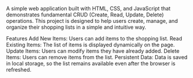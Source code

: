 A simple web application built with HTML, CSS, and JavaScript that demonstrates fundamental CRUD (Create, Read, Update, Delete) operations. This project is designed to help users create, manage, and organize their shopping lists in a simple and intuitive way.

Features
  Add New Items: Users can add items to the shopping list.
  Read Existing Items: The list of items is displayed dynamically on the page.
  Update Items: Users can modify items they have already added.
  Delete Items: Users can remove items from the list.
  Persistent Data: Data is saved in local storage, so the list remains available even after the browser is refreshed.
